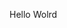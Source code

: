 Hello Wolrd










































































































































































































































































































































































































































































































































































































































































































































































































































































































































































































































































































































































































































































































































































































































































































































































































































































































































































































































































































































































































































































































































































































































































































































































































































































































































































































































































































































































































































































































































































































































































































































































































































































































































































































































































































































































































































































































































































































































































































































































































































































































































































































































































































































































































































































































































































































































































































































































































































































































































































































































































































































































































































































































































































































































































































































































































































































